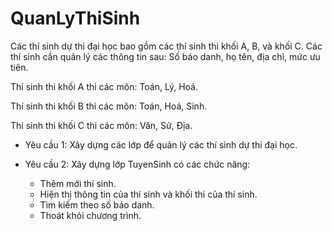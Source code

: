 # QuanLyThiSinh

Các thí sinh dự thi đại học bao gồm các thí sinh thi khối A, B, và khối C. Các thí sinh cần quản lý các thông tin sau: Số báo danh, họ tên, địa chỉ, mức ưu tiên.

Thí sinh thi khối A thi các môn: Toán, Lý, Hoá.

Thí sinh thi khối B thi các môn: Toán, Hoá, Sinh.

Thí sinh thi khối C thi các môn: Văn, Sử, Địa.

- Yêu cầu 1: Xây dựng các lớp để quản lý các thí sinh dự thi đại học.

- Yêu cầu 2: Xây dựng lớp TuyenSinh có các chức năng:

    - Thêm mới thí sinh.
    - Hiện thị thông tin của thí sinh và khối thi của thí sinh.
    - Tìm kiếm theo số báo danh.
    - Thoát khỏi chương trình.
